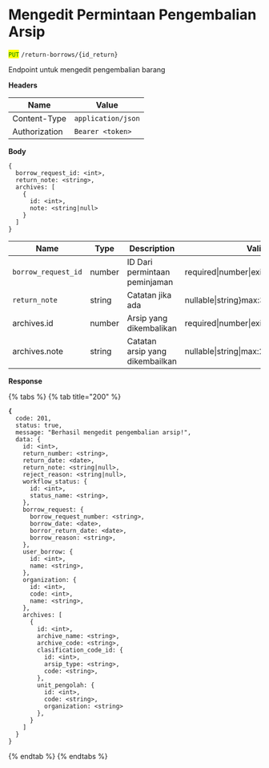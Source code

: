 # Mengedit Permintaan Pengembalian Arsip

<mark style="color:green;">`PUT`</mark> `/return-borrows/{id_return}`

Endpoint untuk mengedit pengembalian barang

**Headers**

| Name          | Value              |
| ------------- | ------------------ |
| Content-Type  | `application/json` |
| Authorization | `Bearer <token>`   |

**Body**

```
{
  borrow_request_id: <int>,
  return_note: <string>,
  archives: [
    {
      id: <int>,
      note: <string|null>
    }
  ]
}
```

| Name                | Type   | Description                     | Validation                                   |
| ------------------- | ------ | ------------------------------- | -------------------------------------------- |
| `borrow_request_id` | number | ID Dari permintaan peminjaman   | required\|number\|exists:borrow\_requests.id |
| `return_note`       | string | Catatan jika ada                | nullable\|string}max:300                     |
| archives.id         | number | Arsip yang dikembalikan         | required\|number\|exists:archives,id         |
| archives.note       | string | Catatan arsip yang dikembailkan | nullable\|string\|max:255                    |

**Response**

{% tabs %}
{% tab title="200" %}
<pre class="language-json"><code class="lang-json"><strong>{
</strong>  code: 201,
  status: true,
  message: "Berhasil mengedit pengembalian arsip!",
  data: {
    id: &#x3C;int>,
    return_number: &#x3C;string>,
    return_date: &#x3C;date>,
    return_note: &#x3C;string|null>,
    reject_reason: &#x3C;string|null>,
    workflow_status: {
      id: &#x3C;int>,
      status_name: &#x3C;string>,
    },
    borrow_request: {
      borrow_request_number: &#x3C;string>,
      borrow_date: &#x3C;date>,
      borror_return_date: &#x3C;date>,
      borrow_reason: &#x3C;string>,
    },
    user_borrow: {
      id: &#x3C;int>,
      name: &#x3C;string>,
    },
    organization: {
      id: &#x3C;int>,
      code: &#x3C;int>,
      name: &#x3C;string>,
    },
    archives: [
      {
        id: &#x3C;int>,
        archive_name: &#x3C;string>,
        archive_code: &#x3C;string>,
        clasification_code_id: {
          id: &#x3C;int>,
          arsip_type: &#x3C;string>,
          code: &#x3C;string>,
        },
        unit_pengolah: {
          id: &#x3C;int>,
          code: &#x3C;string>,
          organization: &#x3C;string>
        },
      }
    ]
  }
}
</code></pre>
{% endtab %}
{% endtabs %}

